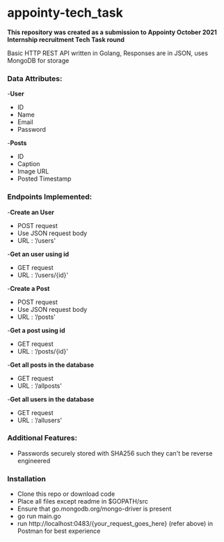 # appointy-tech_task

**This repository was created as a submission to Appointy October 2021 Internship recruitment Tech Task round**
   
 Basic HTTP REST API written in Golang, Responses are in JSON, uses MongoDB for storage 
 
 ### Data Attributes: ###
  -**User**
   * ID
   * Name
   * Email
   * Password
   
  -**Posts**
   * ID
   * Caption
   * Image URL
   * Posted Timestamp 
   
 ### Endpoints Implemented: ###
 
 -**Create an User**
   * POST request
   * Use JSON request body
   * URL : ‘/users'
   
 -**Get an user using id**
   * GET request
   * URL : ‘/users/{id}'
   
 -**Create a Post**
   * POST request
   * Use JSON request body
   * URL : ‘/posts'  
   
 -**Get a post using id**
   * GET request
   * URL : ‘/posts/{id}'
   
  -**Get all posts in the database**
   * GET request
   * URL : ‘/allposts'
   
  -**Get all users in the database**
   * GET request
   * URL : ‘/allusers' 


 
 ### Additional Features: ###
  * Passwords securely stored with SHA256 such they can't be reverse engineered

 ### Installation  ###
  * Clone this repo or download code
  * Place all files except readme in $GOPATH/src
  * Ensure that go.mongodb.org/mongo-driver is present
  * go run main.go
  * run http://localhost:0483/{your_request_goes_here} (refer above) in Postman for best experience
